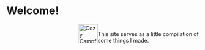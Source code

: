 # Welcome!
<div style="display: flex; align-items: center;">
&nbsp;&nbsp;&nbsp;&nbsp;&nbsp;&nbsp;&nbsp;&nbsp;&nbsp;&nbsp;&nbsp;&nbsp;&nbsp;&nbsp;&nbsp;&nbsp;&nbsp;&nbsp;&nbsp;&nbsp;&nbsp;&nbsp;&nbsp;&nbsp;&nbsp;&nbsp;&nbsp;&nbsp;&nbsp;&nbsp;&nbsp;&nbsp;&nbsp;&nbsp;&nbsp;&nbsp;&nbsp;&nbsp;&nbsp;&nbsp;&nbsp;&nbsp;&nbsp;&nbsp;&nbsp;&nbsp;&nbsp;&nbsp;
  <img src="https://i.redd.it/y4e3bukcq2j81.gif" height="50" width="50" alt="Cozy Campfire" />
  <br />
  This site serves as a little compilation of some things I made.
</div>

